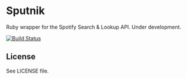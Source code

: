 Sputnik
=======

Ruby wrapper for the Spotify Search & Lookup API. Under development.

[![Build Status](https://travis-ci.org/ignaciocontreras/sputnik.png?branch=master)](https://travis-ci.org/ignaciocontreras/sputnik)

License
-------

See LICENSE file.